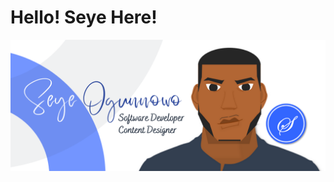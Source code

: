 # Hello! Seye Here!
![alt text](https://raw.githubusercontent.com/seyeogunnowo/seyeogunnowo/main/Seye%20Horizontal%20Design.png)
